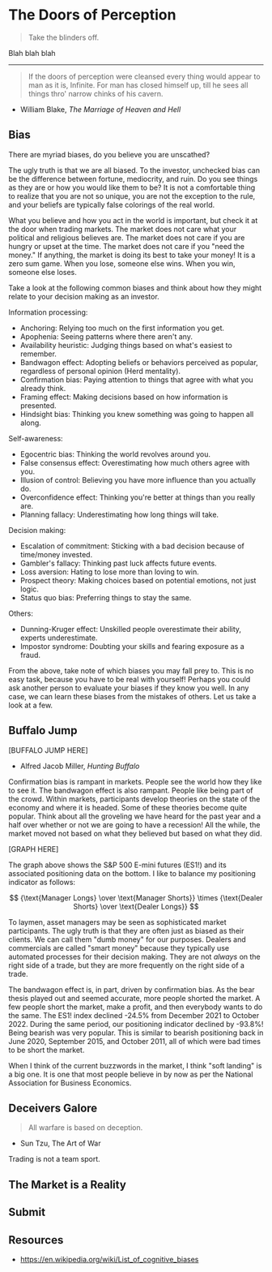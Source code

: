 # The Doors of Perception

> Take the blinders off.

Blah blah blah

---

> If the doors of perception were cleansed every thing would appear to man as it is, Infinite. For man has closed himself up, till he sees all things thro' narrow chinks of his cavern.

- William Blake, *The Marriage of Heaven and Hell*

## Bias

There are myriad biases, do you believe you are unscathed?

The ugly truth is that we are all biased. To the investor, unchecked bias can be the difference between fortune, mediocrity, and ruin. Do you see things as they are or how you would like them to be? It is not a comfortable thing to realize that you are not so unique, you are not the exception to the rule, and your beliefs are typically false colorings of the real world.

What you believe and how you act in the world is important, but check it at the door when trading markets. The market does not care what your political and religious believes are. The market does not care if you are hungry or upset at the time. The market does not care if you "need the money." If anything, the market is doing its best to take your money! It is a zero sum game. When you lose, someone else wins. When you win, someone else loses.

Take a look at the following common biases and think about how they might relate to your decision making as an investor.

Information processing:

- Anchoring: Relying too much on the first information you get.
- Apophenia: Seeing patterns where there aren't any.
- Availability heuristic: Judging things based on what's easiest to remember.
- Bandwagon effect: Adopting beliefs or behaviors perceived as popular, regardless of personal opinion (Herd mentality).
- Confirmation bias: Paying attention to things that agree with what you already think.
- Framing effect: Making decisions based on how information is presented.
- Hindsight bias: Thinking you knew something was going to happen all along.

Self-awareness:

- Egocentric bias: Thinking the world revolves around you.
- False consensus effect: Overestimating how much others agree with you.
- Illusion of control: Believing you have more influence than you actually do.
- Overconfidence effect: Thinking you're better at things than you really are.
- Planning fallacy: Underestimating how long things will take.

Decision making:

- Escalation of commitment: Sticking with a bad decision because of time/money invested.
- Gambler's fallacy: Thinking past luck affects future events.
- Loss aversion: Hating to lose more than loving to win.
- Prospect theory: Making choices based on potential emotions, not just logic.
- Status quo bias: Preferring things to stay the same.

Others:

- Dunning-Kruger effect: Unskilled people overestimate their ability, experts underestimate.
- Impostor syndrome: Doubting your skills and fearing exposure as a fraud.

From the above, take note of which biases you may fall prey to. This is no easy task, because you have to be real with yourself! Perhaps you could ask another person to evaluate your biases if they know you well. In any case, we can learn these biases from the mistakes of others. Let us take a look at a few.

## Buffalo Jump

[BUFFALO JUMP HERE]

- Alfred Jacob Miller, *Hunting Buffalo*

Confirmation bias is rampant in markets. People see the world how they like to see it. The bandwagon effect is also rampant. People like being part of the crowd. Within markets, participants develop theories on the state of the economy and where it is headed. Some of these theories become quite popular. Think about all the groveling we have heard for the past year and a half over whether or not we are going to have a recession! All the while, the market moved not based on what they believed but based on what they did.

[GRAPH HERE]

The graph above shows the S&P 500 E-mini futures (ES1!) and its associated positioning data on the bottom. I like to balance my positioning indicator as follows:

$$
{\text{Manager Longs} \over \text{Manager Shorts}}
\times
{\text{Dealer Shorts} \over \text{Dealer Longs}}
$$

To laymen, asset managers may be seen as sophisticated market participants. The ugly truth is that they are often just as biased as their clients. We can call them "dumb money" for our purposes. Dealers and commercials are called "smart money" because they typically use automated processes for their decision making. They are not *always* on the right side of a trade, but they are more frequently on the right side of a trade.

The bandwagon effect is, in part, driven by confirmation bias. As the bear thesis played out and seemed accurate, more people shorted the market. A few people short the market, make a profit, and then everybody wants to do the same. The ES1! index declined -24.5% from December 2021 to October 2022. During the same period, our positioning indicator declined by -93.8%! Being bearish was very popular. This is similar to bearish positioning back in June 2020, September 2015, and October 2011, all of which were bad times to be short the market.

When I think of the current buzzwords in the market, I think "soft landing" is a big one. It is one that most people believe in by now as per the National Association for Business Economics.

## Deceivers Galore

> All warfare is based on deception.

- Sun Tzu, The Art of War

Trading is not a team sport.

## The Market is a Reality

## Submit

## Resources

- https://en.wikipedia.org/wiki/List_of_cognitive_biases
